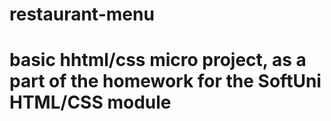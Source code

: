 # restaurant-menu

# basic hhtml/css micro project, as a part of the homework for the SoftUni HTML/CSS module
